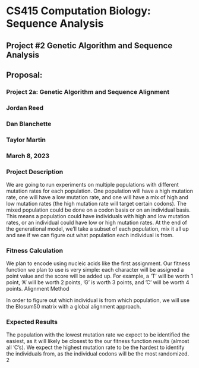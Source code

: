 # CS415 Computation Biology: Sequence Analysis

## Project #2 Genetic Algorithm and Sequence Analysis


## Proposal:

### Project 2a: Genetic Algorithm and Sequence Alignment
### Jordan Reed
### Dan Blanchette
### Taylor Martin
### March 8, 2023
### Project Description
We are going to run experiments on multiple populations with different mutation
rates for each population. One population will have a high mutation rate,
one will have a low mutation rate, and one will have a mix of high and low
mutation rates (the high mutation rate will target certain codons). The mixed
population could be done on a codon basis or on an individual basis. This means
a population could have individuals with high and low mutation rates, or an
individual could have low or high mutation rates. At the end of the generational
model, we’ll take a subset of each population, mix it all up and see if we can
figure out what population each individual is from.

### Fitness Calculation

We plan to encode using nucleic acids like the first assignment. Our fitness
function we plan to use is very simple: each character will be assigned a point
value and the score will be added up. For example, a ’T’ will be worth 1 point,
’A’ will be worth 2 points, ’G’ is worth 3 points, and ’C’ will be worth 4 points.
Alignment Method

In order to figure out which individual is from which population, we will use
the Blosum50 matrix with a global alignment approach.

### Expected Results
The population with the lowest mutation rate we expect to be identified the
easiest, as it will likely be closest to the our fitness function results (almost all
’C’s). We expect the highest mutation rate to be the hardest to identify the
individuals from, as the individual codons will be the most randomized.
2

